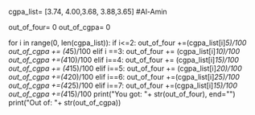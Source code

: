 cgpa_list= [3.74, 4.00,3.68, 3.88,3.65] #Al-Amin


out_of_four= 0
out_of_cgpa= 0

for i in range(0, len(cgpa_list)):
    if i<=2:
        out_of_four +=(cgpa_list[i]*5)/100
        out_of_cgpa += (4*5)/100
    elif i ==3:
        out_of_four += (cgpa_list[i]*10)/100
        out_of_cgpa +=(4*10)/100
    elif i==4:
        out_of_four += (cgpa_list[i]*15)/100
        out_of_cgpa += (4*15)/100
    elif i==5:
        out_of_four += (cgpa_list[i]*20)/100
        out_of_cgpa +=(4*20)/100
    elif i==6:
        out_of_four +=(cgpa_list[i]*25)/100
        out_of_cgpa +=(4*25)/100
    elif i==7:
        out_of_four +=(cgpa_list[i]*15)/100
        out_of_cgpa +=(4*15)/100
print("You got: "+ str(out_of_four), end="")
print("Out of: "+ str(out_of_cgpa))
